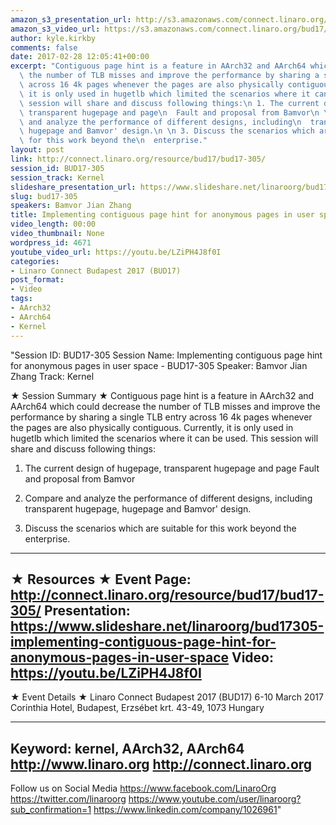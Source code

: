 ```yaml
---
amazon_s3_presentation_url: http://s3.amazonaws.com/connect.linaro.org/bud17/Presentations/BUD17-305%20-%20Implement%20contiguous%20page%20hint%20for%20anonymous%20page%20in%20user%20space%20%281%29.pdf
amazon_s3_video_url: https://s3.amazonaws.com/connect.linaro.org/bud17/Videos/Wednesday/Bud17-305%20Implementing%20contiguous%20page%20hint%20for%20anonymous%20pages%20in%20user%20space.mp4
author: kyle.kirkby
comments: false
date: 2017-02-28 12:05:41+00:00
excerpt: "Contiguous page hint is a feature in AArch32 and AArch64 which could decrease\
  \ the number of TLB misses and improve the performance by sharing a single TLB entry\
  \ across 16 4k pages whenever the pages are also physically contiguous. Currently,\
  \ it is only used in hugetlb which limited the scenarios where it can be used. This\
  \ session will share and discuss following things:\n 1. The current design of hugepage,\
  \ transparent hugepage and page\n  Fault and proposal from Bamvor\n \n 2. Compare\
  \ and analyze the performance of different designs, including\n  transparent hugepage,\
  \ hugepage and Bamvor' design.\n \n 3. Discuss the scenarios which are suitable\
  \ for this work beyond the\n  enterprise."
layout: post
link: http://connect.linaro.org/resource/bud17/bud17-305/
session_id: BUD17-305
session_track: Kernel
slideshare_presentation_url: https://www.slideshare.net/linaroorg/bud17305-implementing-contiguous-page-hint-for-anonymous-pages-in-user-space
slug: bud17-305
speakers: Bamvor Jian Zhang
title: Implementing contiguous page hint for anonymous pages in user space - BUD17-305
video_length: 00:00
video_thumbnail: None
wordpress_id: 4671
youtube_video_url: https://youtu.be/LZiPH4J8f0I
categories:
- Linaro Connect Budapest 2017 (BUD17)
post_format:
- Video
tags:
- AArch32
- AArch64
- Kernel
---
```


"Session ID: BUD17-305
Session Name: Implementing contiguous page hint for anonymous pages in user space - BUD17-305
Speaker: Bamvor Jian Zhang
Track: Kernel


★ Session Summary ★
Contiguous page hint is a feature in AArch32 and AArch64 which could decrease the number of TLB misses and improve the performance by sharing a single TLB entry across 16 4k pages whenever the pages are also physically contiguous. Currently, it is only used in hugetlb which limited the scenarios where it can be used. This session will share and discuss following things:
 1. The current design of hugepage, transparent hugepage and page
  Fault and proposal from Bamvor
 
 2. Compare and analyze the performance of different designs, including
  transparent hugepage, hugepage and Bamvor' design.
 
 3. Discuss the scenarios which are suitable for this work beyond the
  enterprise.
---------------------------------------------------
★ Resources ★
Event Page: http://connect.linaro.org/resource/bud17/bud17-305/
Presentation: https://www.slideshare.net/linaroorg/bud17305-implementing-contiguous-page-hint-for-anonymous-pages-in-user-space
Video: https://youtu.be/LZiPH4J8f0I
 ---------------------------------------------------

★ Event Details ★
Linaro Connect Budapest 2017 (BUD17)
6-10 March 2017
Corinthia Hotel, Budapest,
Erzsébet krt. 43-49,
1073 Hungary

---------------------------------------------------
Keyword: kernel, AArch32, AArch64
http://www.linaro.org
http://connect.linaro.org
---------------------------------------------------
Follow us on Social Media
https://www.facebook.com/LinaroOrg
https://twitter.com/linaroorg
https://www.youtube.com/user/linaroorg?sub_confirmation=1
https://www.linkedin.com/company/1026961"
